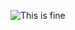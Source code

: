 <!-- <center><table border=0 width=100%><tr><td width=20%>&nbsp;</td> <td width=60%>&nbsp;</td> <td width=20%>x</td></tr></table></center> -->
![This is fine](https://i.imgur.com/c4jt321.png "This is fine")
